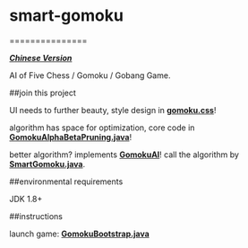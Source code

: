 # smart-gomoku
===============

***[Chinese Version](http://www.zhixiangli.com/2015/06/11/%E4%BA%BA%E6%9C%BA%E5%8D%9A%E5%BC%88%EF%BC%9A%E4%BA%94%E5%AD%90%E6%A3%8B%E6%B8%B8%E6%88%8F/)***

AI of Five Chess / Gomoku / Gobang Game.

##join this project

UI needs to further beauty, style design in **[gomoku.css](https://github.com/zhixiangli/smart-gomoku/blob/master/src/main/resources/gomoku.css)**!

algorithm has space for optimization, core code in **[GomokuAlphaBetaPruning.java](https://github.com/zhixiangli/smart-gomoku/blob/master/src/main/java/com/zhixiangli/smartgomoku/ai/GomokuAlphaBetaPruning.java)**!

better algorithm? implements **[GomokuAI](https://github.com/zhixiangli/smart-gomoku/blob/master/src/main/java/com/zhixiangli/smartgomoku/ai/GomokuAI.java)**! call the algorithm by **[SmartGomoku.java](https://github.com/zhixiangli/smart-gomoku/blob/master/src/main/java/com/zhixiangli/smartgomoku/SmartGomoku.java)**.

##environmental requirements

JDK 1.8+

##instructions

launch game: **[GomokuBootstrap.java](https://github.com/zhixiangli/smart-gomoku/blob/master/src/main/java/com/zhixiangli/smartgomoku/fx/GomokuBootstrap.java)**